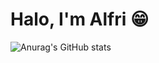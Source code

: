 # Halo, I'm Alfri 😁
![Anurag's GitHub stats](https://github-readme-stats.vercel.app/api?username=afyznode&show_icons=true&show=reviews,discussions_started,discussions_answered,prs_merged,prs_merged_percentage)
